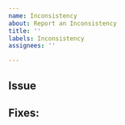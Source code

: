 ```yaml
---
name: Inconsistency
about: Report an Inconsistency
title: ''
labels: Inconsistency
assignees: ''

---
```


Issue
-



Fixes:
-
